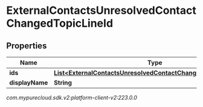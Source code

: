 # ExternalContactsUnresolvedContactChangedTopicLineId


## Properties

| Name | Type | Description | Notes |
| ------------ | ------------- | ------------- | ------------- |
| **ids** | [**List&lt;ExternalContactsUnresolvedContactChangedTopicLineUserId&gt;**](ExternalContactsUnresolvedContactChangedTopicLineUserId) |  |  [optional] |
| **displayName** | **String** |  |  [optional] |




_com.mypurecloud.sdk.v2:platform-client-v2:223.0.0_
